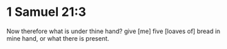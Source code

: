 # 1 Samuel 21:3

Now therefore what is under thine hand? give [me] five [loaves of] bread in mine hand, or what there is present.
